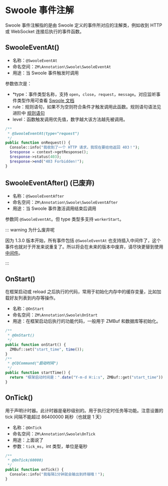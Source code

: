 # Swoole 事件注解

Swoole 事件注解指的是由 Swoole 定义的事件所对应的注解类，例如收到 HTTP 或 WebSocket 连接后执行的事件函数。

## SwooleEventAt()

- 名称：`@SwooleEventAt`
- 命名空间：`ZM\Annotation\Swoole\SwooleEventAt`
- 用途：当 Swoole 事件触发时调用

参数依次是：

- *type：事件类型名称，支持 `open`，`close`，`request`，`message`。对应监听事件类型作用可查看 [Swoole 文档](https://wiki.swoole.com/)
- rule：规则语句，如果不为空则符合条件才触发调用此函数。规则语句语法见进阶中 [规则语句](#规则语句)
- level：函数触发调用优先值，数字越大该方法越先被调用。

```php
/**
 * @SwooleEventAt(type="request")
 */
public function onRequest() {
  Console::info("我收到了一个 HTTP 请求，我现在要给他返回 403！");
  $response = context->getResponse();
  $response->status(403);
  $response->end("403 Forbidden!");
}
```

## SwooleEventAfter() (已废弃)

- 名称：`@SwooleEventAfter`
- 命名空间：`ZM\Annotation\Swoole\SwooleEventAfter`
- 用途：当 Swoole 事件激活调用结束后调用

参数同 `@SwooleEventAt`。但 type 类型多支持 `workerStart`。

::: warning 为什么废弃呢

因为 1.3.0 版本开始，所有事件包括 `@SwooleEventAt` 也支持插入中间件了，这个事件也就对于开发来说重复了。所以将会在未来的版本中废弃，请尽快更替到使用 [中间件](/guide/event/middleware.html)。

:::

## OnStart()

在框架启动或 reload 之后执行的代码，常用于初始化内存中的缓存变量，比如加载好友列表到内存等操作。

- 名称：`@OnStart`
- 命名空间：`ZM\Annotation\Swoole\OnStart`
- 用途：在框架启动后执行的功能代码，一般用于 ZMBuf 和数据库等初始化。

```php
/**
 * @OnStart()
 */
public function onStart() {
  ZMBuf::set("start_time", time());
}
/**
 * @CQCommand("启动时间")
 */
public function startTime() {
  return "框架启动时间是：".date("Y-m-d H:i:s", ZMBuf::get("start_time"));
}
```

## OnTick()

用于声明计时器。此计时器是毫秒级别的。用于执行定时任务等功能。注意设置的 tick 间隔不能超过 86400000 耗秒（也就是 1 天）

- 名称：`@OnTick`
- 命名空间：`ZM\Annotation\Swoole\OnTick`
- 用途：上面说了
- 参数：`tick_ms`，int 类型，单位是毫秒

```php
/**
 * @OnTick(60000)
 */
public function onTick() {
  Console::info("我每隔1分钟就会输出到终端哦！");
}
```

